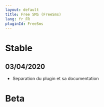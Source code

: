 ```yaml
---
layout: default
title: Free SMS (FreeSms)
lang: fr_FR
pluginId: FreeSms
---
```


# Stable

## 03/04/2020

* Separation du plugin et sa documentation

# Beta
